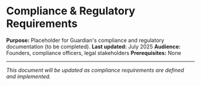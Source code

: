 # Compliance & Regulatory Requirements

**Purpose:** Placeholder for Guardian's compliance and regulatory documentation (to be completed).
**Last updated:** July 2025
**Audience:** Founders, compliance officers, legal stakeholders
**Prerequisites:** None

---

*This document will be updated as compliance requirements are defined and implemented.*
